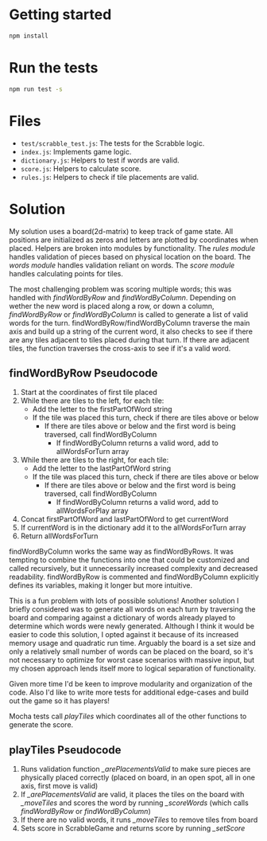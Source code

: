 

# Getting started

```bash
npm install
```

# Run the tests

```bash
npm run test -s
```

# Files

- `test/scrabble_test.js`: The tests for the Scrabble logic.
- `index.js`: Implements game logic.
- `dictionary.js`: Helpers to test if words are valid.
- `score.js`: Helpers to calculate score.
- `rules.js`: Helpers to check if tile placements are valid.


# Solution

My solution uses a board(2d-matrix) to keep track of game state. All positions are initialized as zeros and letters are plotted by coordinates when placed. Helpers are broken into modules by functionality. The *rules module* handles validation of pieces based on physical location on the board. The *words module* handles validation reliant on words. The *score module* handles calculating points for tiles.

The most challenging problem was scoring multiple words; this was handled with *findWordByRow* and *findWordByColumn*. Depending on wether the new word is placed along a row, or down a column, *findWordByRow* or *findWordByColumn*  is called to generate a list of valid words for the turn. findWordByRow/findWordByColumn traverse the main axis and build up a string of the current word, it also checks to see if there are any tiles adjacent to tiles placed during that turn. If there are adjacent tiles, the function traverses the cross-axis to see if it's a valid word.

## findWordByRow Pseudocode
1. Start at the coordinates of first tile placed
2. While there are tiles to the left, for each tile:
    * Add the letter to the firstPartOfWord string
    * If the tile was placed this turn, check if there are tiles above or below
      * If there are tiles above or below and the first word is being traversed, call findWordByColumn
        * If findWordByColumn returns a valid word, add to allWordsForTurn array
3. While there are tiles to the right, for each tile:
    * Add the letter to the lastPartOfWord string
    * If the tile was placed this turn, check if there are tiles above or below
      * If there are tiles above or below and the first word is being traversed, call findWordByColumn
          * If findWordByColumn returns a valid word, add to allWordsForPlay array
4. Concat firstPartOfWord and lastPartOfWord to get currentWord
5. If currentWord is in the dictionary add it to the allWordsForTurn array
6. Return allWordsForTurn

findWordByColumn works the same way as findWordByRows. It was tempting to combine the functions into one that could be customized and called recursively, but it unnecessarily increased complexity and decreased readability. findWordByRow is commented and findWordByColumn explicitly defines its variables, making it longer but more intuitive.

This is a fun problem with lots of possible solutions! Another solution I briefly considered was to generate all words on each turn by traversing the board and comparing against a dictionary of words already played to determine which words were newly generated. Although I think it would be easier to code this solution, I opted against it because of its increased memory usage and quadratic run time. Arguably the board is a set size and only a relatively small number of words can be placed on the board, so it's not necessary to optimize for worst case scenarios with massive input, but my chosen approach lends itself more to logical separation of functionality.

Given more time I'd be keen to improve modularity and organization of the code. Also I'd like to write more tests for additional edge-cases and build out the game so it has players!

Mocha tests call *playTiles* which coordinates all of the other functions to generate the score.

## playTiles Pseudocode
1. Runs validation function *_arePlacementsValid* to make sure pieces are physically placed correctly (placed on board, in an open spot, all in one axis, first move is valid)
3. If *_arePlacementsValid* are valid, it places the tiles on the board with *_moveTiles* and scores the word by running *_scoreWords* (which calls *findWordByRow* or *findWordByColumn*)
4. If there are no valid words, it runs *_moveTiles* to remove tiles from board
5. Sets score in ScrabbleGame and returns score by running *_setScore*
